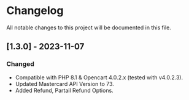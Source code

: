 # Changelog
All notable changes to this project will be documented in this file.

## [1.3.0] - 2023-11-07
### Changed
- Compatible with PHP 8.1 & Opencart 4.0.2.x (tested with v4.0.2.3).
- Updated Mastercard API Version to 73.
- Added Refund, Partail Refund Options.



